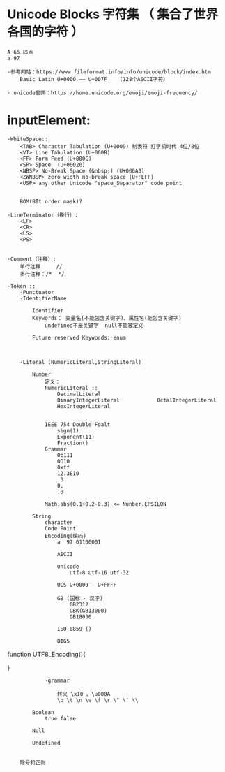 <!-- 2020-04-18 -->

# Unicode Blocks 字符集 （ 集合了世界各国的字符 ）
    A 65 码点
    a 97 

    ·参考网站：https://www.fileformat.info/info/unicode/block/index.htm
        Basic Latin	U+0000 —— U+007F	(128个ASCII字符）

    · unicode官网：https://home.unicode.org/emoji/emoji-frequency/


# inputElement:
<!-- http://www.fileformat.info/info/unicode/category/index.htm -->
    
    ·WhiteSpace:: 
        <TAB> Character Tabulation (U+0009) 制表符 打字机时代 4位/8位
        <VT> Line Tabulation (U+000B)
        <FF> Form Feed (U+000C)
        <SP> Space  (U+00020)
        <NBSP> No-Break Space (&nbsp;) (U+000A0)
        <ZWNBSP> zero width no-break space (U+FEFF)
        <USP> any other Unicode "space_Swparator" code point

        
        BOM(BIt order mask)?

    ·LineTerminator（换行）:
        <LF>
        <CR>
        <LS>
        <PS>


    ·Comment（注释）:
        单行注释     //
        多行注释：/*  */

    ·Token :: 
        ·Punctuator
        ·IdentifierName
           
            Identifier
            Keywords； 变量名(不能包含关键字)、属性名(能包含关键字)
                undefined不是关键字  null不能被定义

            Future reserved Keywords: enum


         
        ·Literal (NumericLiteral,StringLiteral) 
            
            Number 
                定义：
                NumericLiteral ::
                    DecimalLiteral 
                    BinaryIntegerLiteral            OctalIntegerLiteral
                    HexIntegerLiteral

                    
                IEEE 754 Double Foalt
                    sign(1)
                    Exponent(11)
                    Fraction()
                Grammar
                    0b111
                    0O10
                    0xff
                    12.3E10
                    .3
                    0.
                    .0

                Math.abs(0.1+0.2-0.3) <= Nunber.EPSILON

            String
                character
                Code Point 
                Encoding(编码)
                    a  97 01100001

                    ASCII

                    Unicode
                        utf-8 utf-16 utf-32

                    UCS U+0000 - U+FFFF

                    GB (国标 - 汉字)
                        GB2312
                        GBK(GB13000)
                        GB18030

                    ISO-8859 ()

                    BIG5

function UTF8_Encoding(){
    
}

                ·grammar

                    转义 \x10 、\u000A
                    \b \t \n \v \f \r \" \' \\
            
            Boolean
                true false
            
            Null

            Undefined


        除号和正则











